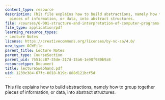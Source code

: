 ```yaml
---
content_type: resource
description: This file explains how to build abstractions, namely how to group together
  pieces of information, or data, into abstract structures.
file: /courses/6-001-structure-and-interpretation-of-computer-programs-spring-2005/1239c38467fc8018b19c808d121bcf5d_lecture5webhand.pdf
file_type: application/pdf
learning_resource_types:
- Lecture Notes
license: https://creativecommons.org/licenses/by-nc-sa/4.0/
ocw_type: OCWFile
parent_title: Lecture Notes
parent_type: CourseSection
parent_uid: 7651cc87-35de-317d-15a6-1e98f980b9a8
resourcetype: Document
title: lecture5webhand.pdf
uid: 1239c384-67fc-8018-b19c-808d121bcf5d
---
```

This file explains how to build abstractions, namely how to group together pieces of information, or data, into abstract structures.